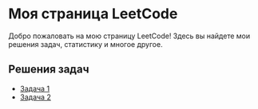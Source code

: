 # Моя страница LeetCode
Добро пожаловать на мою страницу LeetCode! Здесь вы найдете мои решения задач, статистику и многое другое.

## Решения задач
- [Задача 1](./task1.md)
- [Задача 2](./task2.md)

